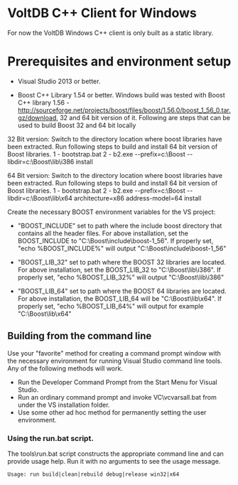 # VoltDB C++ Client for Windows

For now the VoltDB Windows C++ client is only built as a static library.

Prerequisites and environment setup
=========================================

- Visual Studio 2013 or better.

- Boost C++ Library 1.54 or better. Windows build was tested with Boost 
C++ library 1.56 -http://sourceforge.net/projects/boost/files/boost/1.56.0/boost_1_56_0.tar.gz/download,
32 and 64 bit version of it. Following are steps that can be used to build Boost 32 and 64 bit locally

32 Bit version:
Switch to the directory location where boost libraries have been extracted.
Run following steps to build and install 64 bit version of Boost libraries.
1 - bootstrap.bat
2 - b2.exe --prefix=c:\Boost --libdir=c:\Boost\lib\i386 install

64 Bit version:
Switch to the directory location where boost libraries have been extracted.
Run following steps to build and install 64 bit version of Boost libraries.
1 - bootstrap.bat
2 - b2.exe --prefix=c:\Boost --libdir=c:\Boost\lib\x64 architecture=x86 address-model=64 install

Create the necessary BOOST environment variables for the VS project:
- "BOOST_INCLUDE" set to path where the include boost directory that contains all the header files. 
For above installation, set the BOOST_INCLUDE to "C:\Boost\include\boost-1_56". If properly set, 
"echo %BOOST_INCLUDE%" will output "C:\Boost\include\boost-1_56"

- "BOOST_LIB_32" set to path where the BOOST 32 libraries are located. For above installation, 
set the BOOST_LIB_32 to "C:\Boost\lib\i386". If properly set, "echo %BOOST_LIB_32%"
will output "C:\Boost\lib\i386"

- "BOOST_LIB_64" set to path where the BOOST 64 libraries are located. For above installation, 
the BOOST_LIB_64 will be "C:\Boost\lib\x64". If properly set, "echo %BOOST_LIB_64%" 
will output for example "C:\Boost\lib\x64"


## Building from the command line

Use your "favorite" method for creating a command prompt window with the
necessary environment for running Visual Studio command line tools. Any of
the following methods will work.

* Run the Developer Command Prompt from the Start Menu for Visual Studio.
* Run an ordinary command prompt and invoke VC\vcvarsall.bat from under the VS installation folder.
* Use some other ad hoc method for permanently setting the user environment.

### Using the run.bat script.

The tools\run.bat script constructs the appropriate command line and can
provide usage help. Run it with no arguments to see the usage message.

```
Usage: run build|clean|rebuild debug|release win32|x64
```
